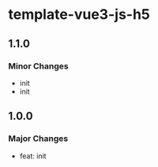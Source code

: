 # template-vue3-js-h5

## 1.1.0

### Minor Changes

- init
- init

## 1.0.0

### Major Changes

- feat: init
